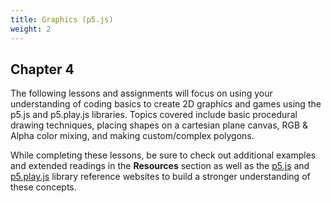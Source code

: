 ```yaml
---
title: Graphics (p5.js)
weight: 2
---
```

## Chapter 4

The following lessons and assignments will focus on using your understanding of coding basics to create 2D graphics and games using the p5.js and p5.play.js libraries. Topics covered include basic procedural drawing techniques, placing shapes on a cartesian plane canvas, RGB & Alpha color mixing, and making custom/complex polygons.

While completing these lessons, be sure to check out additional examples and extended readings in the **Resources** section as well as the [p5.js](http://p5js.org/reference/) and [p5.play.js](http://molleindustria.github.io/p5.play/docs/index.html) library reference websites to build a stronger understanding of these concepts.
